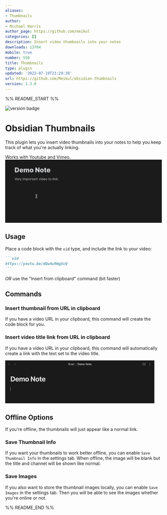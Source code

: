 ```yaml
---
aliases:
- Thumbnails
author:
- Michael Harris
author_page: https://github.com/meikul
categories: []
description: Insert video thumbnails into your notes
downloads: 13704
mobile: true
number: 550
title: Thumbnails
type: plugin
updated: '2023-07-19T23:29:38'
url: https://github.com/Meikul/obsidian-thumbnails
version: 1.3.0
---
```


%% README_START %%

![version badge](https://img.shields.io/github/v/release/Meikul/obsidian-thumbnails)
<!--![downloads badge](https://img.shields.io/github/downloads/Meikul/obsidian-thumbnails/total.svg)-->
# Obsidian Thumbnails
This plugin lets you insert video thumbnails into your notes to help you keep track of what you're actually linking.

Works with Youtube and Vimeo.
<img src="https://raw.githubusercontent.com/Meikul/obsidian-thumbnails/master/demo_images/block_demo.gif" alt="GIF showing how to create a thumbnail with the plugin">

## Usage
Place a code block with the `vid` type, and include the link to your video:
````markdown
```vid
https://youtu.be/dQw4w9WgXcQ
```
````
*OR* use the "Insert from clipboard" command (bit faster)
## Commands
### Insert thumbnail from URL in clipboard
If you have a video URL in your clipboard, this command will create the code block for you.

### Insert video title link from URL in clipboard
If you have a video URL in your clipboard, this command will automatically create a link with the text set to the video title.

<img src="https://raw.githubusercontent.com/Meikul/obsidian-thumbnails/master/demo_images/title_link_demo.gif" alt="GIF demonstrating the insert video title link command" width="480">

## Offline Options
If you're offline, the thumbnails will just appear like a normal link.
### **Save Thumbnail Info**
If you want your thumbnails to work better offline, you can enable `Save Thumbnail Info` in the settings tab. When offline, the image will be blank but the title and channel will be shown like normal.
### **Save Images**
If you also want to store the thumbnail images locally, you can enable `Save Images` in the settings tab. Then you will be able to see the images whether you're online or not.


%% README_END %%